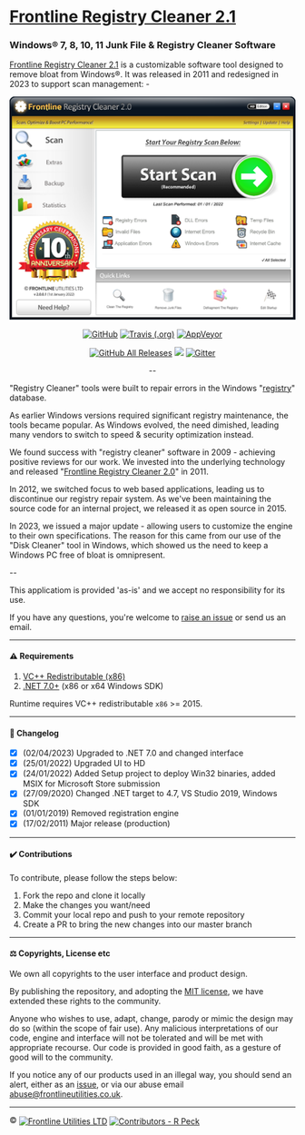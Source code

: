<h1 align="left"><u>Frontline Registry Cleaner 2.1</u></h1>
<h3 align="left">Windows® 7, 8, 10, 11 Junk File & Registry Cleaner Software</h3>
<p align="left"><a href="https://www.frontlinecleaner.com">Frontline Registry Cleaner 2.1</a>  is a customizable software tool designed to remove bloat from Windows®. It was released in 2011 and redesigned in 2023 to support scan management: -  

<p><img src="Readme/screenshot_0.png" alt="Frontline Registry Cleaner 2.1"></p>

<p align="center">
  <a href="https://raw.githubusercontent.com/Eugeny/terminus/master/LICENSE"><img alt="GitHub" src="https://img.shields.io/github/license/eugeny/terminus.svg?label=License&style=flat-square"></a> <a href="https://travis-ci.org/Eugeny/terminus"><img alt="Travis (.org)" src="https://img.shields.io/travis/Eugeny/terminus.svg?label=CI&logo=travis&logoColor=white&style=flat-square"></a>
  <a href="https://ci.appveyor.com/project/Eugeny/terminus"><img alt="AppVeyor" src="https://img.shields.io/appveyor/ci/eugeny/terminus.svg?label=CI&logo=appveyor&logoColor=white&style=flat-square"></a>
</p>

<p align="center">
  <a href="https://github.com/Eugeny/terminus/releases/latest"><img alt="GitHub All Releases" src="https://img.shields.io/github/downloads/eugeny/terminus/total.svg?label=DOWNLOAD&logo=github&style=for-the-badge"></a> <a href="https://ci.appveyor.com/project/Eugeny/terminus/build/artifacts"><img src="https://img.shields.io/badge/download-nightly%20build-magenta.svg?logo=appveyor&style=for-the-badge"/></a> <a href="https://gitter.im/terminus-terminal/community"><img alt="Gitter" src="https://img.shields.io/gitter/room/terminus/community.svg?color=blue&logo=gitter&style=for-the-badge"></a>
</p>

<p align="center">--</p>

"Registry Cleaner" tools were built to repair errors in the Windows "[registry](https://en.wikipedia.org/wiki/Windows_Registry)" database.

As earlier Windows versions required significant registry maintenance, the tools became popular. As Windows evolved, the need dimished, leading many vendors to switch to speed & security optimization instead.

We found success with "registry cleaner" software in 2009 - achieving positive reviews for our work. We invested into the underlying technology and released "[Frontline Registry Cleaner 2.0](https://www.frontlinecleaner.com)" in 2011.

In 2012, we switched focus to web based applications, leading us to discontinue our registry repair system. As we've been maintaining the source code for an internal project, we released it as open source in 2015.

In 2023, we issued a major update - allowing users to customize the engine to their own specifications. The reason for this came from our use of the "Disk Cleaner" tool in Windows, which showed us the need to keep a Windows PC free of bloat is omnipresent.

--

This applicatiom is provided 'as-is' and we accept no responsibility for its use. 

If you have any questions, you're welcome to [raise an issue](issues) or send us an email.


---

#### ⚠️ Requirements

1. [VC++ Redistributable (x86)](https://support.microsoft.com/en-us/help/2977003/the-latest-supported-visual-c-downloads)
2. [.NET 7.0+](https://dotnet.microsoft.com/en-us/download/dotnet/7.0) (x86 or x64 Windows SDK)

Runtime requires VC++ redistributable `x86` >= 2015.


---

#### 🚦 Changelog

- [x] (02/04/2023) Upgraded to .NET 7.0 and changed interface
- [x] (25/01/2022) Upgraded UI to HD
- [x] (24/01/2022) Added Setup project to deploy Win32 binaries, added MSIX for Microsoft Store submission
- [x] (27/09/2020) Changed .NET target to 4.7, VS Studio 2019, Windows SDK
- [x] (01/01/2019) Removed registration engine
- [x] (17/02/2011) Major release (production)

---

#### ✔️ Contributions

To contribute, please follow the steps below:

1. Fork the repo and clone it locally
2. Make the changes you want/need
3. Commit your local repo and push to your remote repository
4. Create a PR to bring the new changes into our master branch

---

#### ⚖️ Copyrights, License etc

We own all copyrights to the user interface and product design.

By publishing the repository, and adopting the [MIT license](LICENSE), we have extended these rights to the community.

Anyone who wishes to use, adapt, change, parody or mimic the design may do so (within the scope of fair use). Any malicious interpretations of our code, engine and interface will not be tolerated and will be met with appropriate recourse. Our code is provided in good faith, as a gesture of good will to the community.

If you notice any of our products used in an illegal way, you should send an alert, either as an [issue](issues), or via our abuse email [abuse@frontlineutilities.co.uk](mailto:abuse@frontlineutilities.co.uk).

---

:copyright: <a href="http://www.frontlineutilities.co.uk" align="absmiddle"><img src="https://i.imgur.com/xwejn02.jpg" height="22" align="absmiddle" title="Frontline Utilities LTD"  /></a> <a href="http://github.com/richpeck" align="absmiddle" ><img src="https://avatars0.githubusercontent.com/u/1104431" height="22" align="absmiddle" title="Contributors - R Peck" /></a>



<!-- ################################### -->
<!-- ################################### -->

<!-- Images -->
[fl]:   https://raw.githubusercontent.com/flutils/flcleaner/master/3.0/Private/Readme/fl.jpg
[main]: Readme/main.jpeg

<!-- Links -->
[flutils]:              http://www.frontlineutilities.co.uk
[frontlinecleaner.com]: https://www.frontlinecleaner.com

<!-- ################################### -->
<!-- ################################### -->